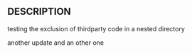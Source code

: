 ## DESCRIPTION

testing the exclusion of thirdparty code in a nested directory

another update and an other one

